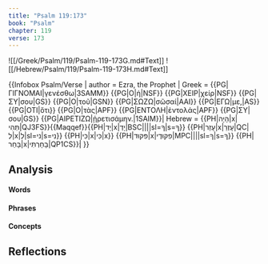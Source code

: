 ```yaml
---
title: "Psalm 119:173"
book: "Psalm"
chapter: 119
verse: 173
---
```

![[/Greek/Psalm/119/Psalm-119-173G.md#Text]]
![[/Hebrew/Psalm/119/Psalm-119-173H.md#Text]]

{{Infobox Psalm/Verse |
  author = Ezra, the Prophet |
  Greek = {{PG|ΓΙΓΝΟΜΑΙ|γενέσθω|3SAMM}} {{PG|Ο|ἡ|NSF}} {{PG|ΧΕΙΡ|χείρ|NSF}} {{PG|ΣΥ|σου|GS}} {{PG|Ο|τοῦ|GSN}} {{PG|ΣΩΖΩ|σῶσαί|AAI}} {{PG|ΕΓΩ|με,|AS}} {{PG|ΟΤΙ|ὅτι}} {{PG|Ο|τὰς|APF}} {{PG|ΕΝΤΟΛΗ|ἐντολάς|APF}} {{PG|ΣΥ|σου|GS}} {{PG|ΑΙΡΕΤΙΖΩ|ᾑρετισάμην.|1SAIM}}|
  Hebrew = {{PH|הָיָה|x|תְּהִי|QJ3FS}}{{Maqqef}}{{PH|יָד|x|יָדְ|BSC||||sl=ךָ|s=ךָ}} {{PH|עָזַר|x|עָזְרֵ|QC|לְ|x|לְ|sl=ני|s=נִי}} {{PH|כִּי|x|כִּי|x}} {{PH|פִּקּוּד|x|פִקּוּדֶי|MPC||||sl=ךָ|s=ךָ}} {{PH|בָּחַר|x|בָחָרְתִּי|QP1CS}}׃|
}}

## Analysis

#### Words

#### Phrases

#### Concepts

## Reflections
